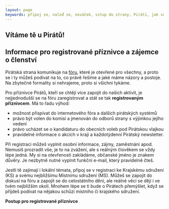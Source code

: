 ```yaml
---
layout: page
keywords: připoj se, naloď se, nováček, vstup do strany, Piráti, jak se přidat
---
```


## Vítáme tě u Pirátů!

## Informace pro registrované příznivce a zájemce o členství

Pirátská strana komunikuje na [fóru](https://forum.pirati.cz/), které je otevřené pro všechny, a proto se i ty můžeš podívat na to, co právě řešíme a jaké máme názory a postoje. Na zbytečné formality si nehrajeme, proto si všichni tykáme.

Pro příznivce Pirátů, kteří se chtějí více zapojit do našich aktivit, je nejjednodušší se na fóru zaregistrovat a stát se tak  **registrovaným příznivcem**. Má to řadu výhod:

- možnost přispívat do internetového fóra a dalších pirátských systémů
- právo být volen do komisí a jmenován do odborů strany s výjimkou jejího vedení
- právo ucházet se o kandidaturu do obecních voleb pod Pirátskou vlajkou
- pravidelné informace o akcích v kraji a každotýdenní Pirátský newsletter.

Při registraci můžeš vyplnit osobní informace, zájmy, zaměstnání apod. Nemusíš prozradit vše, je to na zvážení, ale s reálným člověkem se vždy lépe jedná. My si na otevřenosti zakládáme, občanské jméno je znakem důvěry. Je nezbytně nutné vyplnit funkční e-mail, který pravidelně čteš.

Jestli tě zajímají i lokální témata, připoj se v registraci ke Krajskému sdružení (KS) a svému nejbližšímu Místnímu sdružení (MS). Můžeš se zapojit do diskusí na fóru a zapojit se do celostátního dění, ale reálné věci se dějí i ve tvém nejbližším okolí. Mnohem lépe se ti bude o Pirátech přemýšlet, když se přijdeš podívat na nějakou schůzi místního či krajského sdružení.

**Postup pro registrované příznivce**
